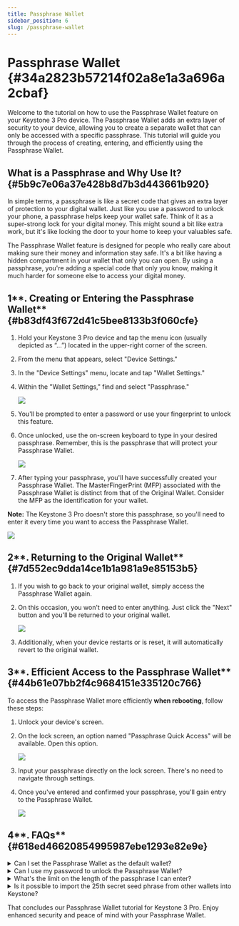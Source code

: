 ```yaml
---
title: Passphrase Wallet
sidebar_position: 6
slug: /passphrase-wallet
---
```




# Passphrase Wallet {#34a2823b57214f02a8e1a3a696a2cbaf}


Welcome to the tutorial on how to use the Passphrase Wallet feature on your Keystone 3 Pro device. The Passphrase Wallet adds an extra layer of security to your device, allowing you to create a separate wallet that can only be accessed with a specific passphrase. This tutorial will guide you through the process of creating, entering, and efficiently using the Passphrase Wallet.


## **What is a Passphrase and Why Use It?** {#5b9c7e06a37e428b8d7b3d443661b920}


In simple terms, a passphrase is like a secret code that gives an extra layer of protection to your digital wallet. Just like you use a password to unlock your phone, a passphrase helps keep your wallet safe. Think of it as a super-strong lock for your digital money. This might sound a bit like extra work, but it's like locking the door to your home to keep your valuables safe.


The Passphrase Wallet feature is designed for people who really care about making sure their money and information stay safe. It's a bit like having a hidden compartment in your wallet that only you can open. By using a passphrase, you're adding a special code that only you know, making it much harder for someone else to access your digital money.


## 1**. Creating or Entering the Passphrase Wallet** {#b83df43f672d41c5bee8133b3f060cfe}

1. Hold your Keystone 3 Pro device and tap the menu icon (usually depicted as “…”) located in the upper-right corner of the screen.
1. From the menu that appears, select "Device Settings."
1. In the "Device Settings" menu, locate and tap "Wallet Settings."
1. Within the "Wallet Settings," find and select "Passphrase."

	![](./1641849484.jpg)

1. You'll be prompted to enter a password or use your fingerprint to unlock this feature.
1. Once unlocked, use the on-screen keyboard to type in your desired passphrase. Remember, this is the passphrase that will protect your Passphrase Wallet.

	![](./1084340097.jpg)

1. After typing your passphrase, you'll have successfully created your Passphrase Wallet. The MasterFingerPrint (MFP) associated with the Passphrase Wallet is distinct from that of the Original Wallet. Consider the MFP as the identification for your wallet.

**Note:** The Keystone 3 Pro doesn't store this passphrase, so you'll need to enter it every time you want to access the Passphrase Wallet.


![](./1979658858.jpg)


## 2**. Returning to the Original Wallet** {#7d552ec9dda14ce1b1a981a9e85153b5}

1. If you wish to go back to your original wallet, simply access the Passphrase Wallet again.
1. On this occasion, you won't need to enter anything. Just click the "Next" button and you'll be returned to your original wallet.

	![](./2073247918.jpg)

1. Additionally, when your device restarts or is reset, it will automatically revert to the original wallet.

## 3**. Efficient Access to the Passphrase Wallet** {#44b61e07bb2f4c9684151e335120c766}


To access the Passphrase Wallet more efficiently **when rebooting**, follow these steps:

1. Unlock your device's screen.
1. On the lock screen, an option named "Passphrase Quick Access" will be available. Open this option.

	![](./133809.jpg)

1. Input your passphrase directly on the lock screen. There's no need to navigate through settings.
1. Once you've entered and confirmed your passphrase, you'll gain entry to the Passphrase Wallet.

	![](./684549727.jpg)


## 4**. FAQs** {#618ed46620854995987ebe1293e82e9e}


<details>
  <summary>Can I set the Passphrase Wallet as the default wallet?</summary>


Unfortunately, this isn't possible. The Passphrase Wallet is designed to enhance security, and storing it as the default would undermine this principle.



  </details>


<details>
  <summary>Can I use my password to unlock the Passphrase Wallet?</summary>


The design assumes that if a hacker gains access to your device, they might extract your private key. The passphrase is an additional barrier. Storing it when the device is off goes against its security design, so this feature isn't offered.
Remember, while security requires a bit of extra effort, it provides valuable protection for your digital assets. Your commitment to safeguarding your data is commendable!



  </details>


<details>
  <summary>What's the limit on the length of the passphrase I can enter?</summary>


You can enter a passphrase with up to 128 digits or fewer.



  </details>


<details>
  <summary>Is it possible to import the 25th secret seed phrase from other wallets into Keystone?</summary>


Within the Standard Seed Phrase mode, also known as the 12/24-word seed phrase, Keystone supports the import of passphrases from wallets that adhere to the BIP39 standard. This standard is widely adopted within the industry, including by wallets such as Trezor and Ledger.



  </details>


That concludes our Passphrase Wallet tutorial for Keystone 3 Pro. Enjoy enhanced security and peace of mind with your Passphrase Wallet.

